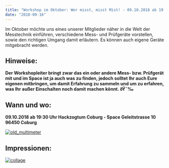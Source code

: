 ```yaml
---
title: "Workshop im Oktober: Wer misst, misst Mist! - 09.10.2018 ab 19:30 Uhr"
date: "2018-09-16"
---
```


Im Oktober möchte uns eines unserer Mitglieder näher in die Welt der Messtechnik einführen, verschiedene Mess- und Prüfgeräte vorstellen, sowie den richtigen Umgang damit erläutern. Es können auch eigene Geräte mitgebracht werden.

## **Hinweise:**

**Der Workshopleiter bringt zwar das ein oder andere Mess- bzw. Prüfgerät mit und im Space ist ja auch was zu finden, jedoch solltet Ihr auch Eure eigenen mitbringen, um damit Erfahrung zu sammeln und um zu erfahren, was Ihr außer Einschalten noch damit machen könnt. ðŸ˜‰**

## **Wann und wo:**

**09.10.2018 ab 19:30 Uhr Hackzogtum Coburg - Space Geleitstrasse 10 96450 Coburg**

[![old_multimeter](https://hackzogtum-coburg.de/wp-content/uploads/2018/09/old_multimeter-300x211.jpeg)](https://hackzogtum-coburg.de/wp-content/uploads/2018/09/old_multimeter.jpeg)

## **Impressionen:**

[![collage](https://hackzogtum-coburg.de/wp-content/uploads/2018/09/collage-300x200.png)](https://hackzogtum-coburg.de/wp-content/uploads/2018/09/collage.png)
